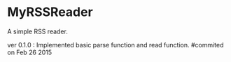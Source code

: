 # MyRSSReader
A simple RSS reader.

ver 0.1.0 : Implemented basic parse function and read function.   #commited on Feb 26 2015
